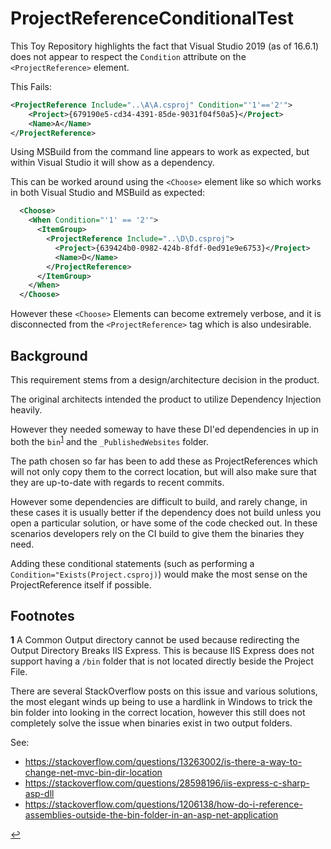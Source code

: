 # ProjectReferenceConditionalTest
This Toy Repository highlights the fact that Visual Studio 2019 (as of 16.6.1) does not appear to respect the `Condition` attribute on the `<ProjectReference>` element.

This Fails:

```xml
<ProjectReference Include="..\A\A.csproj" Condition="'1'=='2'">
    <Project>{679190e5-cd34-4391-85de-9031f04f50a5}</Project>
    <Name>A</Name>
</ProjectReference>
```

Using MSBuild from the command line appears to work as expected, but within Visual Studio it will show as a dependency.

This can be worked around using the `<Choose>` element like so which works in both Visual Studio and MSBuild as expected:

```xml
  <Choose>
    <When Condition="'1' == '2'">
      <ItemGroup>
        <ProjectReference Include="..\D\D.csproj">
          <Project>{639424b0-0982-424b-8fdf-0ed91e9e6753}</Project>
          <Name>D</Name>
        </ProjectReference>
      </ItemGroup>
    </When>
  </Choose>
```

However these `<Choose>` Elements can become extremely verbose, and it is disconnected from the `<ProjectReference>` tag which is also undesirable.


## Background
This requirement stems from a design/architecture decision in the product.

The original architects intended the product to utilize Dependency Injection heavily.

However they needed someway to have these DI'ed dependencies in up in both the `bin`<sup id="a1">[1](#f1)</sup> and the `_PublishedWebsites` folder.

The path chosen so far has been to add these as ProjectReferences which will not only copy them to the correct location, but will also make sure that they are up-to-date with regards to recent commits.

However some dependencies are difficult to build, and rarely change, in these cases it is usually better if the dependency does not build unless you open a particular solution, or have some of the code checked out. In these scenarios developers rely on the CI build to give them the binaries they need.

Adding these conditional statements (such as performing a `Condition="Exists(Project.csproj)`) would make the most sense on the ProjectReference itself if possible.

## Footnotes
<b id="f1">1</b> A Common Output directory cannot be used because redirecting the Output Directory Breaks IIS Express. This is because IIS Express does not support having a `/bin` folder that is not located directly beside the Project File.

There are several StackOverflow posts on this issue and various solutions, the most elegant winds up being to use a hardlink in Windows to trick the bin folder into looking in the correct location, however this still does not completely solve the issue when binaries exist in two output folders.

See:
- https://stackoverflow.com/questions/13263002/is-there-a-way-to-change-net-mvc-bin-dir-location
- https://stackoverflow.com/questions/28598196/iis-express-c-sharp-asp-dll
- https://stackoverflow.com/questions/1206138/how-do-i-reference-assemblies-outside-the-bin-folder-in-an-asp-net-application

[↩](#a1)